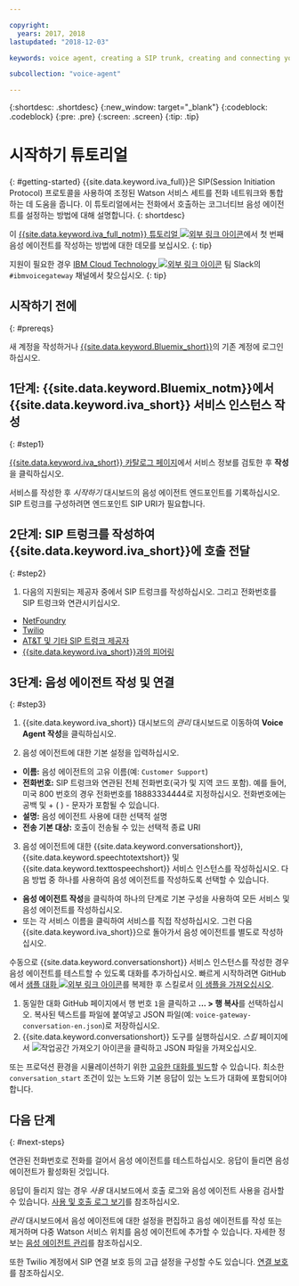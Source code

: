 ```yaml
---

copyright:
  years: 2017, 2018
lastupdated: "2018-12-03"

keywords: voice agent, creating a SIP trunk, creating and connecting your voice agent,

subcollection: "voice-agent"

---
```


{:shortdesc: .shortdesc}
{:new_window: target="_blank"}
{:codeblock: .codeblock}
{:pre: .pre}
{:screen: .screen}
{:tip: .tip}

# 시작하기 튜토리얼
{: #getting-started}
{{site.data.keyword.iva_full}}은 SIP(Session Initiation Protocol) 프로토콜을 사용하여 조정된 Watson 서비스 세트를 전화 네트워크와 통합하는 데 도움을 줍니다. 이 튜토리얼에서는 전화에서 호출하는 코그너티브 음성 에이전트를 설정하는 방법에 대해 설명합니다.
{: shortdesc}

이 [{{site.data.keyword.iva_full_notm}} 튜토리얼 ![외부 링크 아이콘](../../icons/launch-glyph.svg "외부 링크 아이콘")](https://developer.ibm.com/tv/building-voice-enabled-cognitive-applications-with-watson/)에서 첫 번째 음성 에이전트를 작성하는 방법에 대한 데모를 보십시오.
{: tip}

지원이 필요한 경우 [IBM Cloud Technology ![외부 링크 아이콘](../../icons/launch-glyph.svg "외부 링크 아이콘")](https://slack-invite-ibm-cloud-tech.mybluemix.net/) 팀 Slack의 `#ibmvoicegateway` 채널에서 찾으십시오.
{: tip}

## 시작하기 전에
{: #prereqs}

새 계정을 작성하거나 [{{site.data.keyword.Bluemix_short}}](https://cloud.ibm.com/)의 기존 계정에 로그인하십시오.

## 1단계: {{site.data.keyword.Bluemix_notm}}에서 {{site.data.keyword.iva_short}} 서비스 인스턴스 작성
{: #step1}

[{{site.data.keyword.iva_short}} 카탈로그 페이지](https://cloud.ibm.com/catalog/services/voice-agent-with-watson)에서 서비스 정보를 검토한 후 **작성**을 클릭하십시오.

서비스를 작성한 후 _시작하기_ 대시보드의 음성 에이전트 엔드포인트를 기록하십시오. SIP 트렁크를 구성하려면 엔드포인트 SIP URI가 필요합니다.

## 2단계: SIP 트렁크를 작성하여 {{site.data.keyword.iva_short}}에 호출 전달
{: #step2}

1. 다음의 지원되는 제공자 중에서 SIP 트렁크를 작성하십시오. 그리고 전화번호를 SIP 트렁크와 연관시키십시오.

  * [NetFoundry](/docs/services/voice-agent?topic=voice-agent-connect#NetFoundry-setup)
  * [Twilio](/docs/services/voice-agent?topic=voice-agent-connect#twilio-setup)
  * [AT&T 및 기타 SIP 트렁크 제공자](/docs/services/voice-agent?topic=voice-agent-connect#att-other)
  * [{{site.data.keyword.iva_short}}과의 피어링](/docs/services/voice-agent?topic=voice-agent-connect#peering)

## 3단계: 음성 에이전트 작성 및 연결
{: #step3}

1. {{site.data.keyword.iva_short}} 대시보드의 _관리_ 대시보드로 이동하여 **Voice Agent 작성**을 클릭하십시오.

2. 음성 에이전트에 대한 기본 설정을 입력하십시오.
  * **이름:** 음성 에이전트의 고유 이름(예: `Customer Support`)
  * **전화번호:** SIP 트렁크와 연관된 전체 전화번호(국가 및 지역 코드 포함). 예를 들어, 미국 800 번호의 경우 전화번호를 18883334444로 지정하십시오. 전화번호에는 공백 및 + ( ) - 문자가 포함될 수 있습니다.
  * **설명:** 음성 에이전트 사용에 대한 선택적 설명
  * **전송 기본 대상:** 호출이 전송될 수 있는 선택적 종료 URI

3. 음성 에이전트에 대한 {{site.data.keyword.conversationshort}}, {{site.data.keyword.speechtotextshort}} 및 {{site.data.keyword.texttospeechshort}} 서비스 인스턴스를 작성하십시오. 다음 방법 중 하나를 사용하여 음성 에이전트를 작성하도록 선택할 수 있습니다.
  * **음성 에이전트 작성**을 클릭하여 하나의 단계로 기본 구성을 사용하여 모든 서비스 및 음성 에이전트를 작성하십시오.
  * 또는 각 서비스 이름을 클릭하여 서비스를 직접 작성하십시오. 그런 다음 {{site.data.keyword.iva_short}}으로 돌아가서 음성 에이전트를 별도로 작성하십시오.

   수동으로 {{site.data.keyword.conversationshort}} 서비스 인스턴스를 작성한 경우 음성 에이전트를 테스트할 수 있도록 대화를 추가하십시오.  빠르게 시작하려면 GitHub에서 [샘플 대화 ![외부 링크 아이콘](../../icons/launch-glyph.svg "외부 링크 아이콘")](https://github.com/WASdev/sample.voice.gateway/blob/master/conversation/voice-gateway-conversation-en.json)를 복제한 후 스킬로서 [이 샘플을 가져오십시오](/docs/conversation?topic=services/conversation-configuring-a-watson-assistant-workspace#creating-workspaces).

   1. 동일한 대화 GitHub 페이지에서 행 번호 `1`을 클릭하고 **... > 행 복사**를 선택하십시오. 복사된 텍스트를 파일에 붙여넣고 JSON 파일(예: `voice-gateway-conversation-en.json`)로 저장하십시오.
   2. {{site.data.keyword.conversationshort}} 도구를 실행하십시오. _스킬_ 페이지에서 ![작업공간 가져오기](../conversation/images/workspace_import.png) 아이콘을 클릭하고 JSON 파일을 가져오십시오.

  또는 프로덕션 환경을 시뮬레이션하기 위한 [고유한 대화를 빌드](/docs/services/assistant?topic=assistant-getting-started#getting-started-build-dialog)할 수 있습니다. 최소한 `conversation_start` 조건이 있는 노드와 기본 응답이 있는 노드가 대화에 포함되어야 합니다.


## 다음 단계
{: #next-steps}

연관된 전화번호로 전화를 걸어서 음성 에이전트를 테스트하십시오. 응답이 들리면 음성 에이전트가 활성화된 것입니다.

응답이 들리지 않는 경우 _사용_ 대시보드에서 호출 로그와 음성 에이전트 사용을 검사할 수 있습니다. [사용 및 호출 로그 보기](/docs/services/voice-agent?topic=voice-agent-logging)를 참조하십시오.

_관리_ 대시보드에서 음성 에이전트에 대한 설정을 편집하고 음성 에이전트를 작성 또는 제거하며 다중 Watson 서비스 위치를 음성 에이전트에 추가할 수 있습니다. 자세한 정보는 [음성 에이전트 관리](/docs/services/voice-agent?topic=voice-agent-managing)를 참조하십시오.

또한 Twilio 계정에서 SIP 연결 보호 등의 고급 설정을 구성할 수도 있습니다. [연결 보호](/docs/services/voice-agent?topic=voice-agent-securing)를 참조하십시오.
